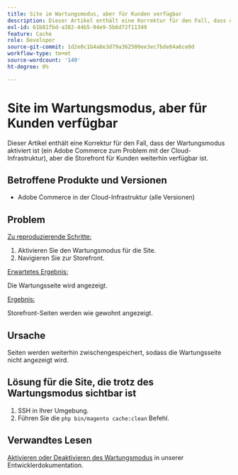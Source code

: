 ```yaml
---
title: Site im Wartungsmodus, aber für Kunden verfügbar
description: Dieser Artikel enthält eine Korrektur für den Fall, dass der Wartungsmodus aktiviert ist (ein Adobe Commerce zum Problem mit der Cloud-Infrastruktur), aber die Storefront für Kunden weiterhin verfügbar ist.
exl-id: 61b81fbd-a382-44b5-94e9-5b6d72f11349
feature: Cache
role: Developer
source-git-commit: 1d2e0c1b4a8e3d79a362500ee3ec7bde84a6ce0d
workflow-type: tm+mt
source-wordcount: '149'
ht-degree: 0%

---
```


# Site im Wartungsmodus, aber für Kunden verfügbar

Dieser Artikel enthält eine Korrektur für den Fall, dass der Wartungsmodus aktiviert ist (ein Adobe Commerce zum Problem mit der Cloud-Infrastruktur), aber die Storefront für Kunden weiterhin verfügbar ist.

## Betroffene Produkte und Versionen

* Adobe Commerce in der Cloud-Infrastruktur (alle Versionen)

## Problem

<u>Zu reproduzierende Schritte:</u>

1. Aktivieren Sie den Wartungsmodus für die Site.
1. Navigieren Sie zur Storefront.

<u>Erwartetes Ergebnis:</u>

Die Wartungsseite wird angezeigt.

<u>Ergebnis:</u>

Storefront-Seiten werden wie gewohnt angezeigt.

## Ursache

Seiten werden weiterhin zwischengespeichert, sodass die Wartungsseite nicht angezeigt wird.

## Lösung für die Site, die trotz des Wartungsmodus sichtbar ist

1. SSH in Ihrer Umgebung.
1. Führen Sie die `php bin/magento cache:clean` Befehl.

## Verwandtes Lesen

[Aktivieren oder Deaktivieren des Wartungsmodus](https://devdocs.magento.com/guides/v2.3/install-gde/install/cli/install-cli-subcommands-maint.html) in unserer Entwicklerdokumentation.
